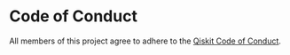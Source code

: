 # Code of Conduct

All members of this project agree to adhere to the [Qiskit Code of Conduct][qiskit-coc].

[qiskit-coc]: https://github.com/Qiskit/qiskit/blob/main/CODE_OF_CONDUCT.md